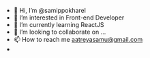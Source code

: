 - 👋 Hi, I’m @samippokharel
- 👀 I’m interested in Front-end Developer
- 🌱 I’m currently learning ReactJS
- 💞️ I’m looking to collaborate on ...
- 📫 How to reach me aatreyasamu@gmail.com
- 

<!---
samippokharel/samippokharel is a ✨ special ✨ repository because its `README.md` (this file) appears on your GitHub profile.
You can click the Preview link to take a look at your changes.
--->
